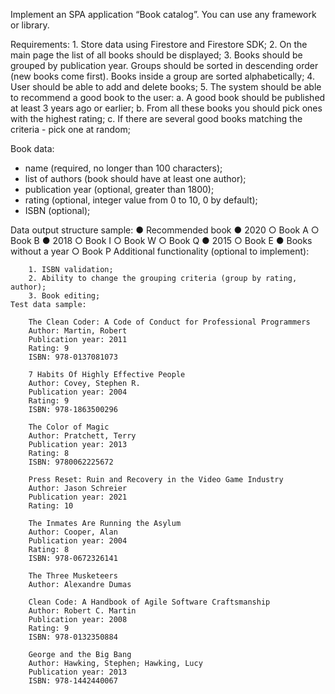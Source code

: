 Implement an SPA application “Book catalog”. You can use any framework or library.

Requirements:
    1. Store data using Firestore and Firestore SDK;
    2. On the main page the list of all books should be displayed;
    3. Books should be grouped by publication year. Groups should be sorted in descending order (new
    books come first). Books inside a group are sorted alphabetically;
    4. User should be able to add and delete books;
    5. The system should be able to recommend a good book to the user:
        a. A good book should be published at least 3 years ago or earlier;
        b. From all these books you should pick ones with the highest rating;
        c. If there are several good books matching the criteria - pick one at random;

Book data:
- name (required, no longer than 100 characters);
- list of authors (book should have at least one author);
- publication year (optional, greater than 1800);
- rating (optional, integer value from 0 to 10, 0 by default);
- ISBN (optional);

Data output structure sample:
    ● Recommended book
    ● 2020
        ○ Book A
        ○ Book B
    ● 2018
        ○ Book I
        ○ Book W
        ○ Book Q
    ● 2015
         ○ Book E
    ● Books without a year
         ○ Book P
    Additional functionality (optional to implement):

        1. ISBN validation;
        2. Ability to change the grouping criteria (group by rating, author);
        3. Book editing;
    Test data sample:

        The Clean Coder: A Code of Conduct for Professional Programmers
        Author: Martin, Robert
        Publication year: 2011
        Rating: 9
        ISBN: 978-0137081073

        7 Habits Of Highly Effective People
        Author: Covey, Stephen R.
        Publication year: 2004
        Rating: 9
        ISBN: 978-1863500296

        The Color of Magic
        Author: Pratchett, Terry
        Publication year: 2013
        Rating: 8
        ISBN: 9780062225672

        Press Reset: Ruin and Recovery in the Video Game Industry
        Author: Jason Schreier
        Publication year: 2021
        Rating: 10

        The Inmates Are Running the Asylum
        Author: Cooper, Alan
        Publication year: 2004
        Rating: 8
        ISBN: 978-0672326141

        The Three Musketeers
        Author: Alexandre Dumas

        Clean Code: A Handbook of Agile Software Craftsmanship
        Author: Robert C. Martin
        Publication year: 2008
        Rating: 9
        ISBN: 978-0132350884

        George and the Big Bang
        Author: Hawking, Stephen; Hawking, Lucy
        Publication year: 2013
        ISBN: 978-1442440067